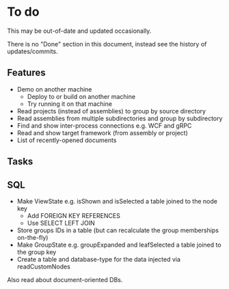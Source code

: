 # To do

This may be out-of-date and updated occasionally.

There is no "Done" section in this document, instead see the history of updates/commits.

## Features

- Demo on another machine
  - Deploy to or build on another machine
  - Try running it on that machine
- Read projects (instead of assemblies) to group by source directory
- Read assemblies from multiple subdirectories and group by subdirectory
- Find and show inter-process connections e.g. WCF and gRPC
- Read and show target framework (from assembly or project)
- List of recently-opened documents

## Tasks

## SQL

- Make ViewState e.g. isShown and isSelected a table joined to the node key
  - Add FOREIGN KEY REFERENCES
  - Use SELECT LEFT JOIN
- Store groups IDs in a table (but can recalculate the group memberships on-the-fly)
- Make GroupState e.g. groupExpanded and leafSelected a table joined to the group key
- Create a table and database-type for the data injected via readCustomNodes

Also read about document-oriented DBs.
